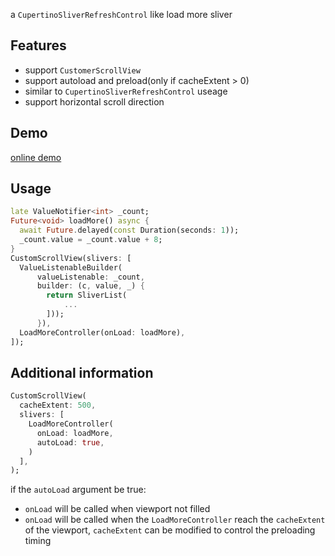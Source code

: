 <!--
This README describes the package. If you publish this package to pub.dev,
this README's contents appear on the landing page for your package.

For information about how to write a good package README, see the guide for
[writing package pages](https://dart.dev/guides/libraries/writing-package-pages).

For general information about developing packages, see the Dart guide for
[creating packages](https://dart.dev/guides/libraries/create-library-packages)
and the Flutter guide for
[developing packages and plugins](https://flutter.dev/developing-packages).
-->

a `CupertinoSliverRefreshControl` like load more sliver 

## Features
- support `CustomerScrollView`
- support autoload and preload(only if cacheExtent > 0)
- similar to `CupertinoSliverRefreshControl` useage
- support horizontal scroll direction

## Demo

[online demo](https://chdo002.github.io/projects/load-more/)

## Usage

```dart
late ValueNotifier<int> _count;
Future<void> loadMore() async {
  await Future.delayed(const Duration(seconds: 1));
  _count.value = _count.value + 8;
}
CustomScrollView(slivers: [
  ValueListenableBuilder(
      valueListenable: _count,
      builder: (c, value, _) {
        return SliverList(
            ...
        ]));
      }),
  LoadMoreController(onLoad: loadMore),
]);
```

## Additional information
```dart
CustomScrollView(
  cacheExtent: 500,
  slivers: [
    LoadMoreController(
      onLoad: loadMore,
      autoLoad: true,
    )
  ],
);
```
if the `autoLoad` argument be true:
* `onLoad` will be called when viewport not filled
* `onLoad` will be called when the `LoadMoreController`
 reach the `cacheExtent` of the viewport, `cacheExtent` can be modified to control the preloading timing
